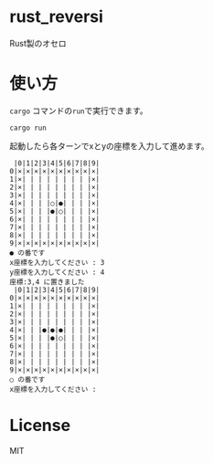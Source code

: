 # rust_reversi

Rust製のオセロ

# 使い方

`cargo` コマンドの`run`で実行できます。

```
cargo run
```

起動したら各ターンでxとyの座標を入力して進めます。

```
 |0|1|2|3|4|5|6|7|8|9|
0|×|×|×|×|×|×|×|×|×|×|
1|×| | | | | | | | |×|
2|×| | | | | | | | |×|
3|×| | | | | | | | |×|
4|×| | | |○|●| | | |×|
5|×| | | |●|○| | | |×|
6|×| | | | | | | | |×|
7|×| | | | | | | | |×|
8|×| | | | | | | | |×|
9|×|×|×|×|×|×|×|×|×|×|
● の番です
x座標を入力してください : 3
y座標を入力してください : 4
座標:3,4 に置きました
 |0|1|2|3|4|5|6|7|8|9|
0|×|×|×|×|×|×|×|×|×|×|
1|×| | | | | | | | |×|
2|×| | | | | | | | |×|
3|×| | | | | | | | |×|
4|×| | |●|●|●| | | |×|
5|×| | | |●|○| | | |×|
6|×| | | | | | | | |×|
7|×| | | | | | | | |×|
8|×| | | | | | | | |×|
9|×|×|×|×|×|×|×|×|×|×|
○ の番です
x座標を入力してください :
```

# License

MIT
